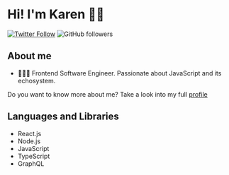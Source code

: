 # Hi! I'm Karen 👋🏻

[![Twitter Follow](https://img.shields.io/twitter/follow/kcubero27?style=social)](https://twitter.com/kcubero27)
![GitHub followers](https://img.shields.io/github/followers/kcubero27?style=social)

## About me

- 👩🏻‍💻 Frontend Software Engineer. Passionate about JavaScript and its echosystem.

Do you want to know more about me? Take a look into my full [profile](https://www.linkedin.com/in/karen-cubero-gonzalez/)

## Languages and Libraries
- React.js
- Node.js
- JavaScript
- TypeScript
- GraphQL
